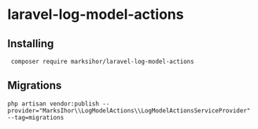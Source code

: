 # laravel-log-model-actions

## Installing

```shell
 composer require marksihor/laravel-log-model-actions
```

## Migrations

```shell
php artisan vendor:publish --provider="MarksIhor\\LogModelActions\\LogModelActionsServiceProvider" --tag=migrations
```